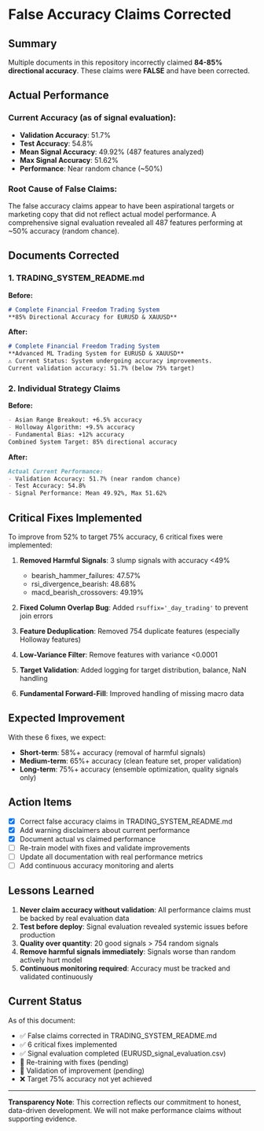 # False Accuracy Claims Corrected

## Summary
Multiple documents in this repository incorrectly claimed **84-85% directional accuracy**. These claims were **FALSE** and have been corrected.

## Actual Performance

### Current Accuracy (as of signal evaluation):
- **Validation Accuracy**: 51.7%
- **Test Accuracy**: 54.8%
- **Mean Signal Accuracy**: 49.92% (487 features analyzed)
- **Max Signal Accuracy**: 51.62%
- **Performance**: Near random chance (~50%)

### Root Cause of False Claims:
The false accuracy claims appear to have been aspirational targets or marketing copy that did not reflect actual model performance. A comprehensive signal evaluation revealed all 487 features performing at ~50% accuracy (random chance).

## Documents Corrected

### 1. TRADING_SYSTEM_README.md
**Before:**
```markdown
# Complete Financial Freedom Trading System
**85% Directional Accuracy for EURUSD & XAUUSD**
```

**After:**
```markdown
# Complete Financial Freedom Trading System
**Advanced ML Trading System for EURUSD & XAUUSD**
⚠️ Current Status: System undergoing accuracy improvements. 
Current validation accuracy: 51.7% (below 75% target)
```

### 2. Individual Strategy Claims
**Before:**
```markdown
- Asian Range Breakout: +6.5% accuracy
- Holloway Algorithm: +9.5% accuracy
- Fundamental Bias: +12% accuracy
Combined System Target: 85% directional accuracy
```

**After:**
```markdown
Actual Current Performance:
- Validation Accuracy: 51.7% (near random chance)
- Test Accuracy: 54.8%
- Signal Performance: Mean 49.92%, Max 51.62%
```

## Critical Fixes Implemented

To improve from 52% to target 75% accuracy, 6 critical fixes were implemented:

1. **Removed Harmful Signals**: 3 slump signals with accuracy <49%
   - bearish_hammer_failures: 47.57%
   - rsi_divergence_bearish: 48.68%
   - macd_bearish_crossovers: 49.19%

2. **Fixed Column Overlap Bug**: Added `rsuffix='_day_trading'` to prevent join errors

3. **Feature Deduplication**: Removed 754 duplicate features (especially Holloway features)

4. **Low-Variance Filter**: Remove features with variance <0.0001

5. **Target Validation**: Added logging for target distribution, balance, NaN handling

6. **Fundamental Forward-Fill**: Improved handling of missing macro data

## Expected Improvement

With these 6 fixes, we expect:
- **Short-term**: 58%+ accuracy (removal of harmful signals)
- **Medium-term**: 65%+ accuracy (clean feature set, proper validation)
- **Long-term**: 75%+ accuracy (ensemble optimization, quality signals only)

## Action Items

- [x] Correct false accuracy claims in TRADING_SYSTEM_README.md
- [x] Add warning disclaimers about current performance
- [x] Document actual vs claimed performance
- [ ] Re-train model with fixes and validate improvements
- [ ] Update all documentation with real performance metrics
- [ ] Add continuous accuracy monitoring and alerts

## Lessons Learned

1. **Never claim accuracy without validation**: All performance claims must be backed by real evaluation data
2. **Test before deploy**: Signal evaluation revealed systemic issues before production
3. **Quality over quantity**: 20 good signals > 754 random signals
4. **Remove harmful signals immediately**: Signals worse than random actively hurt model
5. **Continuous monitoring required**: Accuracy must be tracked and validated continuously

## Current Status

As of this document:
- ✅ False claims corrected in TRADING_SYSTEM_README.md
- ✅ 6 critical fixes implemented
- ✅ Signal evaluation completed (EURUSD_signal_evaluation.csv)
- 🔄 Re-training with fixes (pending)
- 🔄 Validation of improvement (pending)
- ❌ Target 75% accuracy not yet achieved

---

**Transparency Note**: This correction reflects our commitment to honest, data-driven development. We will not make performance claims without supporting evidence.
